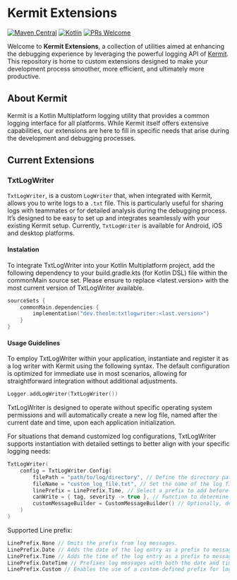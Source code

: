 # Kermit Extensions

[![Maven Central](https://img.shields.io/maven-central/v/dev.theolm/txtlogwriter)](https://mvnrepository.com/artifact/dev.theolm)
[![Kotlin](https://img.shields.io/badge/kotlin-1.9.23-blue.svg?logo=kotlin)](http://kotlinlang.org)
[![PRs Welcome](https://img.shields.io/badge/PRs-welcome-brightgreen.svg)](https://github.com/theolm/kermit-extensions)

Welcome to **Kermit Extensions**, a collection of utilities aimed at enhancing the debugging experience by leveraging the powerful logging API of [Kermit](https://github.com/touchlab/Kermit). This repository is home to custom extensions designed to make your development process smoother, more efficient, and ultimately more productive.

## About Kermit

Kermit is a Kotlin Multiplatform logging utility that provides a common logging interface for all platforms. While Kermit itself offers extensive capabilities, our extensions are here to fill in specific needs that arise during the development and debugging processes.

## Current Extensions

### TxtLogWriter

`TxtLogWriter`, is a custom `LogWriter` that, when integrated with Kermit, allows you to write logs to a `.txt` file. This is particularly useful for sharing logs with teammates or for detailed analysis during the debugging process. It’s designed to be easy to set up and integrates seamlessly with your existing Kermit setup.
Currently, `TxtLogWriter` is available for Android, iOS and desktop platforms.

#### Instalation
To integrate TxtLogWriter into your Kotlin Multiplatform project, add the following dependency to your build.gradle.kts (for Kotlin DSL) file within the commonMain source set. Please ensure to replace <latest.version> with the most current version of TxtLogWriter available.

```kt
sourceSets {
    commonMain.dependencies {
        implementation("dev.theolm:txtlogwriter:<last.version>")
    }
}
```

#### Usage Guidelines

To employ TxtLogWriter within your application, instantiate and register it as a log writer with Kermit using the following syntax. The default configuration is optimized for immediate use in most scenarios, allowing for straightforward integration without additional adjustments.


```kt
Logger.addLogWriter(TxtLogWriter())
```

TxtLogWriter is designed to operate without specific operating system permissions and will automatically create a new log file, named after the current date and time, upon each application initialization.

For situations that demand customized log configurations, TxtLogWriter supports instantiation with detailed settings to better align with your specific logging needs:

```kt
TxtLogWriter(
    config = TxtLogWriter.Config(
        filePath = "path/to/log/directory", // Define the directory path for the log files.
        fileName = "custom_log_file.txt", // Set the name of the log file, which must end with .txt.
        linePrefix = LinePrefix.Time, // Select a prefix to add before each log message.
        canWrite = { tag, severity -> true }, // Function to determine whether a log entry should be written.
        customMessageBuilder = CustomMessageBuilder() // Optionally, define a custom format for log messages.
    )
)
```

Supported Line prefix:
```kt
LinePrefix.None // Omits the prefix from log messages.
LinePrefix.Date // Adds the date of the log entry as a prefix to messages.
LinePrefix.Time // Adds the time of the log entry as a prefix to messages.
LinePrefix.DateTime // Prefixes log messages with both the date and time of the entry.
LinePrefix.Custom // Enables the use of a custom-defined prefix for log messages.
```